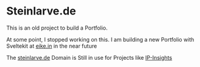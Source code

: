 # Steinlarve.de

This is an old project to build a Portfolio.

At some point, I stopped working on this. I am building a new Portfolio with Sveltekit at [eike.in](https://eike.in/) in the near future

The [steinlarve.de](http://steinlarve.de) Domain is Still in use for Projects like [IP-Insights](https://github.com/LarvenStein/IP-Insights)
